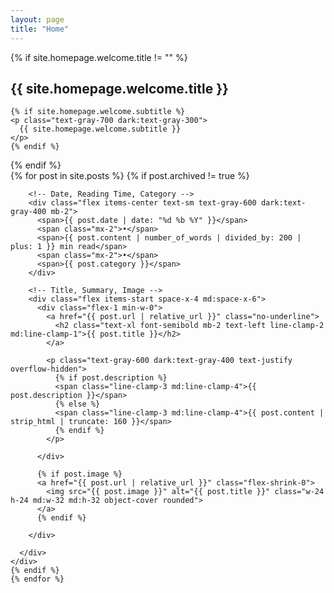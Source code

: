 ```yaml
---
layout: page
title: "Home"
---
```


<div class="max-w-prose mx-auto text-center">

  {% if site.homepage.welcome.title != "" %}
  <!-- Welcome Message -->
  <div class="py-6 px-6 mb-8">
    <h2 class="text-2xl font-bold mb-2">{{ site.homepage.welcome.title }}</h2>

    {% if site.homepage.welcome.subtitle %}
    <p class="text-gray-700 dark:text-gray-300">
      {{ site.homepage.welcome.subtitle }}
    </p>
    {% endif %}

  </div>
  {% endif %}

  <div class="space-y-8 md:space-y-12">
    {% for post in site.posts %}
    {% if post.archived != true %}
    <div class="flex items-start space-x-4 md:space-x-6">
      <div class="flex-1">

        <!-- Date, Reading Time, Category -->
        <div class="flex items-center text-sm text-gray-600 dark:text-gray-400 mb-2">
          <span>{{ post.date | date: "%d %b %Y" }}</span>
          <span class="mx-2">•</span>
          <span>{{ post.content | number_of_words | divided_by: 200 | plus: 1 }} min read</span>
          <span class="mx-2">•</span>
          <span>{{ post.category }}</span>
        </div>

        <!-- Title, Summary, Image -->
        <div class="flex items-start space-x-4 md:space-x-6">
          <div class="flex-1 min-w-0">
            <a href="{{ post.url | relative_url }}" class="no-underline">
              <h2 class="text-xl font-semibold mb-2 text-left line-clamp-2 md:line-clamp-1">{{ post.title }}</h2>
            </a>

            <p class="text-gray-600 dark:text-gray-400 text-justify overflow-hidden">
              {% if post.description %}
              <span class="line-clamp-3 md:line-clamp-4">{{ post.description }}</span>
              {% else %}
              <span class="line-clamp-3 md:line-clamp-4">{{ post.content | strip_html | truncate: 160 }}</span>
              {% endif %}
            </p>

          </div>

          {% if post.image %}
          <a href="{{ post.url | relative_url }}" class="flex-shrink-0">
            <img src="{{ post.image }}" alt="{{ post.title }}" class="w-24 h-24 md:w-32 md:h-32 object-cover rounded">
          </a>
          {% endif %}

        </div>

      </div>
    </div>
    {% endif %}
    {% endfor %}

  </div>
</div>